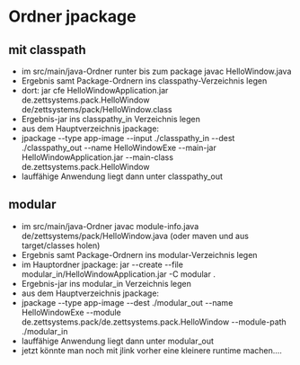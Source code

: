 # Ordner jpackage
## mit classpath
* im src/main/java-Ordner runter bis zum package javac HelloWindow.java
* Ergebnis samt Package-Ordnern ins classpathy-Verzeichnis legen
* dort: jar cfe HelloWindowApplication.jar de.zettsystems.pack.HelloWindow de/zettsystems/pack/HelloWindow.class
* Ergebnis-jar ins classpathy_in Verzeichnis legen
* aus dem Hauptverzeichnis jpackage:
* jpackage --type app-image --input ./classpathy_in --dest ./classpathy_out --name HelloWindowExe --main-jar HelloWindowApplication.jar --main-class de.zettsystems.pack.HelloWindow
* lauffähige Anwendung liegt dann unter classpathy_out

## modular
* im src/main/java-Ordner javac module-info.java de/zettsystems/pack/HelloWindow.java (oder maven und aus target/classes holen)
* Ergebnis samt Package-Ordnern ins modular-Verzeichnis legen
* im Hauptordner jpackage: jar --create --file modular_in/HelloWindowApplication.jar -C modular .
* Ergebnis-jar ins modular_in Verzeichnis legen
* aus dem Hauptverzeichnis jpackage:
* jpackage --type app-image --dest ./modular_out --name HelloWindowExe --module de.zettsystems.pack/de.zettsystems.pack.HelloWindow --module-path ./modular_in
* lauffähige Anwendung liegt dann unter modular_out
* jetzt könnte man noch mit jlink vorher eine kleinere runtime machen....